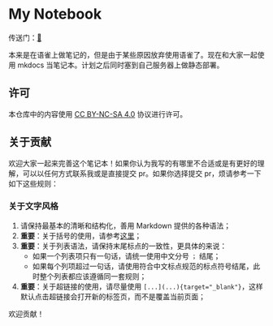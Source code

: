 # My Notebook

传送门：[🔗](https://isshikihugh.github.io/notebook/)

本来是在语雀上做笔记的，但是由于某些原因放弃使用语雀了。现在和大家一起使用 mkdocs 当笔记本。计划之后同时塞到自己服务器上做静态部署。

## 许可

本仓库中的内容使用 [CC BY-NC-SA 4.0](https://creativecommons.org/licenses/by-nc-sa/4.0/deed.zh) 协议进行许可。

## 关于贡献

欢迎大家一起来完善这个笔记本！如果你认为我写的有哪里不合适或是有更好的理解，可以以任何方式联系我或是直接提交 pr。如果你选择提交 pr，烦请参考一下如下这些规则：

### 关于文字风格

1. 请保持最基本的清晰和结构化，善用 Markdown 提供的各种语法；
2. **重要**：关于括号的使用，请参考[这里](https://github.com/IsshikiHugh/notebook/pull/34#pullrequestreview-1712064287)；
3. **重要**：关于列表语法，请保持末尾标点的一致性，更具体的来说：
   - 如果一个列表项只有一句话，请统一使用中文分号 `；` 结尾；
   - 如果每个列项超过一句话，请使用符合中文标点规范的标点符号结尾，此时整个列表都应该遵循同一套规则；
4. **重要**：关于超链接的使用，请尽量使用 `[...](...){target="_blank"}`，这样默认点击超链接会打开新的标签页，而不是覆盖当前页面；

欢迎贡献！